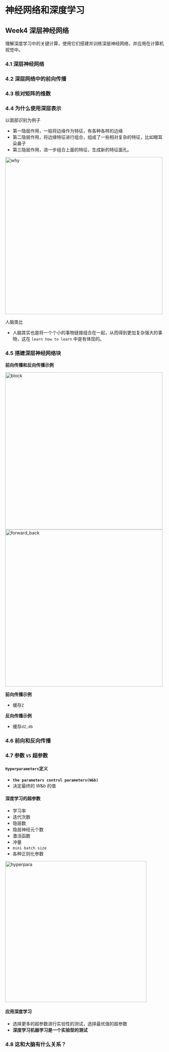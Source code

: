 # 神经网络和深度学习



## Week4 深层神经网络


理解深度学习中的关键计算，使用它们搭建并训练深层神经网络，并应用在计算机视觉中。



### 4.1  深层神经网络

### 4.2  深层网络中的前向传播

### 4.3  核对矩阵的维数

### 4.4  为什么使用深层表示

以面部识别为例子
- 第一隐层作用，一般将边缘作为特征，有各种各样的边缘
- 第二隐层作用，将边缘特征进行组合，组成了一些相对复杂的特征，比如眼耳朵鼻子
- 第三隐层作用，进一步组合上面的特征，生成新的特征面孔。

<img width="500" alt="why" src="https://user-images.githubusercontent.com/41643043/59929260-0c4c7d00-9473-11e9-9f17-30b0b0b275a4.png">

人脑类比
- 人脑其实也是将一个个小的事物链接组合在一起，从而得到更加复杂强大的事物，这在 `learn how to learn` 中是有体现的。





### 4.5  搭建深层神经网络块

**前向传播和反向传播示例**

<img width="500" alt="block" src="https://user-images.githubusercontent.com/41643043/59959704-1f049780-94ef-11e9-8dfc-3f71538de5fa.png">


<img width="500" alt="forward_back" src="https://user-images.githubusercontent.com/41643043/59960005-c683c900-94f3-11e9-8b67-a48b3702779b.png">



**前向传播示例**
- 缓存`Z`

**反向传播示例**
- 缓存`dZ,db`

### 4.6  前向和反向传播

### 4.7 参数 `VS` 超参数

#### **`Hyperparameters`定义**

- **`the parameters control parameters(W&b)`**
- 决定最终的 $W\&b$ 的值


#### **深度学习的超参数**
- 学习率
- 迭代次数
- 隐层数
- 隐层神经元个数
- 激活函数
- 冲量
- `mini batch size`
- 各种正则化参数

<img width="449" alt="hyperpara" src="https://user-images.githubusercontent.com/41643043/57420073-4271cc80-7238-11e9-95db-a7e218ca9c11.png">

#### **应用深度学习**
- 选择更多的超参数进行实验性的测试，选择最优值的超参数
- **深度学习机器学习是一个实验型的测试**


### 4.8  这和大脑有什么关系？